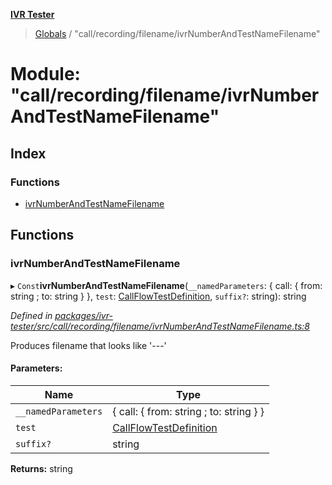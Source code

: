 **[IVR Tester](../README.md)**

> [Globals](../README.md) / "call/recording/filename/ivrNumberAndTestNameFilename"

# Module: "call/recording/filename/ivrNumberAndTestNameFilename"

## Index

### Functions

* [ivrNumberAndTestNameFilename](_call_recording_filename_ivrnumberandtestnamefilename_.md#ivrnumberandtestnamefilename)

## Functions

### ivrNumberAndTestNameFilename

▸ `Const`**ivrNumberAndTestNameFilename**(`__namedParameters`: { call: { from: string ; to: string  }  }, `test`: [CallFlowTestDefinition](../interfaces/_testing_test_callflowtestdefinition_.callflowtestdefinition.md), `suffix?`: string): string

*Defined in [packages/ivr-tester/src/call/recording/filename/ivrNumberAndTestNameFilename.ts:8](https://github.com/SketchingDev/ivr-tester/blob/e17074e/packages/ivr-tester/src/call/recording/filename/ivrNumberAndTestNameFilename.ts#L8)*

Produces filename that looks like '<phone-number>-<datetime>-<test-name>-<optional-suffix>'

#### Parameters:

Name | Type |
------ | ------ |
`__namedParameters` | { call: { from: string ; to: string  }  } |
`test` | [CallFlowTestDefinition](../interfaces/_testing_test_callflowtestdefinition_.callflowtestdefinition.md) |
`suffix?` | string |

**Returns:** string
